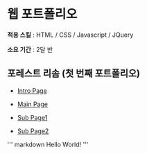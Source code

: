 # 웹 포트폴리오

**적용 스킬** : HTML / CSS / Javascript / JQuery

**소요 기간** : 2달 반

## 포레스트 리솜 (첫 번째 포트폴리오)
- [Intro Page](https://jeonggeunim.github.io/portfolio/risom/index.html)

- [Main Page](https://jeonggeunim.github.io/portfolio/risom/indexForest.html)

- [Sub Page1](https://jeonggeunim.github.io/portfolio/risom/conceptForest.html)

- [Sub Page2](https://jeonggeunim.github.io/portfolio/risom/have9Forest.html)

''' markdown
Hello World!
'''